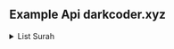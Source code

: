 ## Example Api darkcoder.xyz

<details>
<summary>List Surah</summary>
<br>
* Shell [curl]
```shell
curl --request GET \
  url 'https://api.darkcoder.xyz/dc/islami/list-surah?apikey=YOUR_APIKEY'
```
</details>
